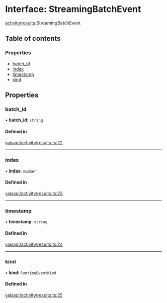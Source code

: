 # Interface: StreamingBatchEvent

[activity/results](../modules/activity_results.md).StreamingBatchEvent

## Table of contents

### Properties

- [batch\_id](activity_results.StreamingBatchEvent.md#batch_id)
- [index](activity_results.StreamingBatchEvent.md#index)
- [timestamp](activity_results.StreamingBatchEvent.md#timestamp)
- [kind](activity_results.StreamingBatchEvent.md#kind)

## Properties

### batch\_id

• **batch\_id**: `string`

#### Defined in

[yajsapi/activity/results.ts:22](https://github.com/golemfactory/yajsapi/blob/5793bb7/yajsapi/activity/results.ts#L22)

___

### index

• **index**: `number`

#### Defined in

[yajsapi/activity/results.ts:23](https://github.com/golemfactory/yajsapi/blob/5793bb7/yajsapi/activity/results.ts#L23)

___

### timestamp

• **timestamp**: `string`

#### Defined in

[yajsapi/activity/results.ts:24](https://github.com/golemfactory/yajsapi/blob/5793bb7/yajsapi/activity/results.ts#L24)

___

### kind

• **kind**: `RuntimeEventKind`

#### Defined in

[yajsapi/activity/results.ts:25](https://github.com/golemfactory/yajsapi/blob/5793bb7/yajsapi/activity/results.ts#L25)
